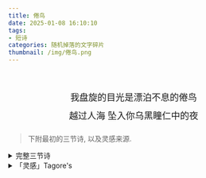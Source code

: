 ```yaml
---
title: 倦鸟
date: 2025-01-08 16:10:10
tags: 
- 短诗
categories: 随机掉落的文字碎片
thumbnail: /img/倦鸟.png
---
```

<br>
<p style = " 
    font-size: 1.3em;
    text-align: center;
    line-height: 2em;"
>
我盘旋的目光是漂泊不息的倦鸟
<br>
越过人海 坠入你乌黑瞳仁中的夜
</p>


> 下附最初的三节诗, 以及灵感来源.


<details>
<summary> 完整三节诗</summary>
<p style = " 
    font-size: 1em;
    text-align: center;
    line-height: 1.5em;"
>
我盘旋的目光是漂泊不息的倦鸟 <br>
越过人海终于落入你乌黑瞳仁中的夜<br>
<br>
你澄澈的眼眸映照着闪烁明灭的晨星<br>
你泛着红晕的脸颊 留着朝霞热切亲吻的印记<br>
<br>
我们的目光还是悄然相遇了<br>
你温和的凝视又让我想起黎明的微光<br>
我漆黑的羽翼微微颤动 随后灼灼燃烧<br>
于是 我的目光载着余烬 再度飞远了<br>
</p>
</details>

<details>
<summary> 「灵感」Tagore's</summary>

<p style = " 
    font-size: 1.1em;
    text-align: center;
    line-height: 2em;"
>
My heart, the bird of the wilderness, <br>
has found its sky in your eyes.<br>

<p style = " 
    font-size: 1em;
    text-align: center;
    color: grey;
    line-height: 2em;"
>(出自泰戈尔的园丁集)
</p>

</p>
</details>